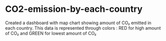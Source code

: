 # CO2-emission-by-each-country
Created a dashboard with map chart showing amount of CO₂ emitted in each country. This data is represented through colors : RED for high amount of CO₂ and GREEN for lowest amount of CO₂
